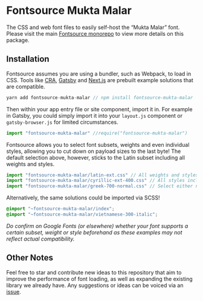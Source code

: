 # Fontsource Mukta Malar

The CSS and web font files to easily self-host the “Mukta Malar” font. Please visit the main [Fontsource monorepo](https://github.com/DecliningLotus/fontsource) to view more details on this package.

## Installation

Fontsource assumes you are using a bundler, such as Webpack, to load in CSS. Tools like [CRA](https://create-react-app.dev/), [Gatsby](https://www.gatsbyjs.org/) and [Next.js](https://nextjs.org/) are prebuilt example solutions that are compatible.

```javascript
yarn add fontsource-mukta-malar // npm install fontsource-mukta-malar
```

Then within your app entry file or site component, import it in. For example in Gatsby, you could simply import it into your `layout.js` component or `gatsby-browser.js` for limited circumstances.

```javascript
import "fontsource-mukta-malar" //require("fontsource-mukta-malar")
```

Fontsource allows you to select font subsets, weights and even individual styles, allowing you to cut down on payload sizes to the last byte! The default selection above, however, sticks to the Latin subset including all weights and styles.

```javascript
import "fontsource-mukta-malar/latin-ext.css" // All weights and styles included.
import "fontsource-mukta-malar/cyrillic-ext-400.css" // All styles included.
import "fontsource-mukta-malar/greek-700-normal.css" // Select either normal or italic.
```

Alternatively, the same solutions could be imported via SCSS!

```scss
@import "~fontsource-mukta-malar/index";
@import "~fontsource-mukta-malar/vietnamese-300-italic";
```

_Do confirm on Google Fonts (or elsewhere) whether your font supports a certain subset, weight or style beforehand as these examples may not reflect actual compatibility._

## Other Notes

Feel free to star and contribute new ideas to this repository that aim to improve the performance of font loading, as well as expanding the existing library we already have. Any suggestions or ideas can be voiced via an [issue](https://github.com/DecliningLotus/fontsource/issues).
